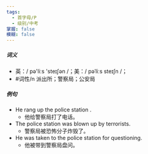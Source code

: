 ```yaml
---
tags:
  - 首字母/P
  - 级别/中考
掌握: false
模糊: false
---
```

##### 词义
- 英：/ pə'liːs 'steɪʃən /；美：/ pəˈliːs steɪʃn /；
- #词性/n  派出所；警察局；公安局
##### 例句
- He rang up the police station .
	- 他给警察局打了电话。
- The police station was blown up by terrorists.
	- 警察局被恐怖分子炸毁了。
- He was taken to the police station for questioning.
	- 他被带到警察局盘问。
